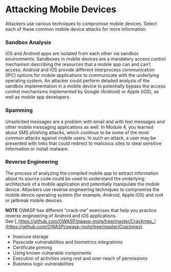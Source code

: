 
# Attacking Mobile Devices

Attackers use various techniques to compromise mobile devices. Select each of these common mobile device attacks for more information.
### Sandbox Analysis

iOS and Android apps are isolated from each other via sandbox environments. Sandboxes in mobile devices are a mandatory access control mechanism describing the resources that a mobile app can and can’t access. Android and iOS provide different interprocess communication (IPC) options for mobile applications to communicate with the underlying operating system. An attacker could perform detailed analysis of the sandbox implementation in a mobile device to potentially bypass the access control mechanisms implemented by Google (Android) or Apple (iOS), as well as mobile app developers.
### Spamming
Unsolicited messages are a problem with email and with text messages and other mobile messaging applications as well. In Module 4, you learned about SMS phishing attacks, which continue to be some of the most common attacks against mobile users. In such an attack, a user may be presented with links that could redirect to malicious sites to steal sensitive information or install malware.

### Reverse Engineering

The process of analyzing the compiled mobile app to extract information about its source code could be used to understand the underlying architecture of a mobile application and potentially manipulate the mobile device. Attackers use reverse engineering techniques to compromise the mobile device operating system (for example, Android, Apple iOS) and root or jailbreak mobile devices.

**NOTE** OWASP has different “crack-me” exercises that help you practice reverse engineering of Android and iOS applications. See [_https://github.com/OWASP/owasp-mstg/tree/master/Crackmes_](https://github.com/OWASP/owasp-mstg/tree/master/Crackmes).

- Insecure storage
- Passcode vulnerabilities and biometrics integrations
- Certificate pinning
- Using known vulnerable components
- Execution of activities using root and over-reach of permissions
- Business logic vulnerabilities

